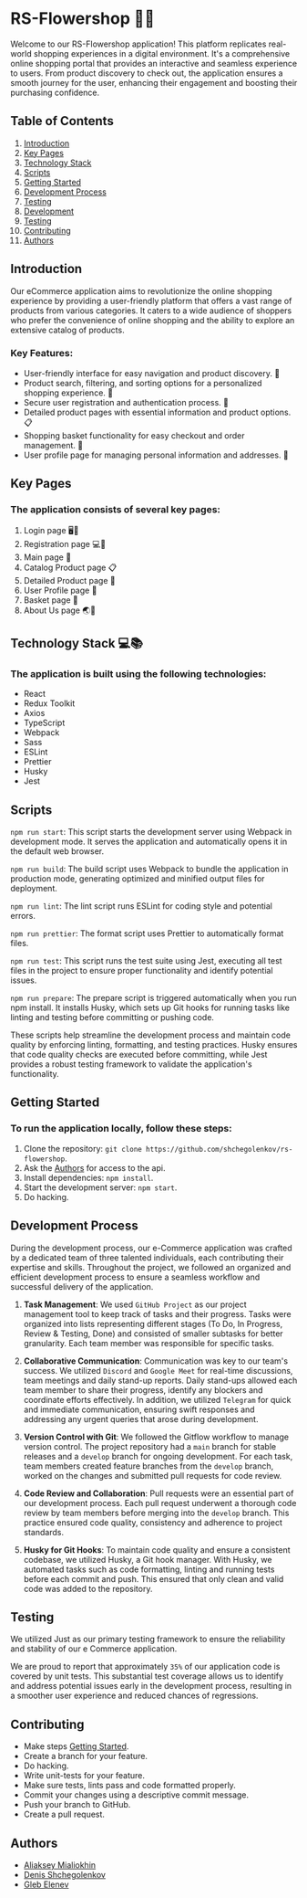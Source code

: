 # RS-Flowershop 🛒🌐

Welcome to our RS-Flowershop application! This platform replicates real-world shopping experiences in a digital
environment.
It's a comprehensive online shopping portal that provides an interactive and seamless experience to users. From
product discovery to check out, the application ensures a smooth journey for the user, enhancing their engagement and
boosting their purchasing confidence.

## Table of Contents

1. [Introduction](#introduction)
2. [Key Pages](#key-pages)
3. [Technology Stack](#technology-stack)
4. [Scripts](#scripts)
5. [Getting Started](#getting-started)
6. [Development Process](#development)
7. [Testing](#testing)
8. [Development](#development)
9. [Testing](#testing)
10. [Contributing](#contributing)
11. [Authors](#authors)

## <a id="introduction">Introduction</a>

Our eCommerce application aims to revolutionize the online shopping experience by providing a user-friendly platform
that offers a vast range of products from various categories. It caters to a wide audience of shoppers who prefer the
convenience of online shopping and the ability to explore an extensive catalog of products.

### Key Features:

- User-friendly interface for easy navigation and product discovery. 🐶
- Product search, filtering, and sorting options for a personalized shopping experience. 🔎
- Secure user registration and authentication process. 📝
- Detailed product pages with essential information and product options. 📋
- Shopping basket functionality for easy checkout and order management. 🛒
- User profile page for managing personal information and addresses. 👤

## <a id="key-pages">Key Pages</a>

### The application consists of several key pages:

1. Login page 🖥️🔐
2. Registration page 💻📝
3. Main page 🏡
4. Catalog Product page 📋
5. Detailed Product page 🔎
6. User Profile page 👤
7. Basket page 🛒
8. About Us page 🌏🚻

## <a id="technology-stack">Technology Stack 💻📚</a>

### The application is built using the following technologies:

- React
- Redux Toolkit
- Axios
- TypeScript
- Webpack
- Sass
- ESLint
- Prettier
- Husky
- Jest

## <a id="scripts">Scripts</a>

<code>npm run start</code>: This script starts the development server using Webpack in
development mode. It serves the application and automatically opens it in the default web browser.

<code>npm run build</code>: The build script uses Webpack to bundle the application in production mode,
generating optimized and minified output files for deployment.

<code>npm run lint</code>: The lint script runs ESLint for coding style and potential errors.

<code>npm run prettier</code>: The format script uses Prettier to automatically format
files.

<code>npm run test</code>: This script runs the test suite using Jest, executing all test files in the project to ensure
proper
functionality and identify potential issues.

<code>npm run prepare</code>: The prepare script is triggered automatically when you run npm install. It installs Husky,
which sets up Git hooks for running tasks like linting and testing before committing or pushing code.

These scripts help streamline the development process and maintain code quality by enforcing linting, formatting, and
testing practices. Husky ensures that code quality checks are executed before committing, while Jest provides a robust
testing framework to validate the application's functionality.

## <a id="getting-started">Getting Started</a>

### To run the application locally, follow these steps:

1. Clone the repository: `git clone https://github.com/shchegolenkov/rs-flowershop`.
2. Ask the [Authors](#authors) for access to the api.
3. Install dependencies: `npm install`.
4. Start the development server: `npm start`.
5. Do hacking.

## <a id="development">Development Process</a>

During the development process, our e-Commerce application was crafted by a dedicated team of three talented
individuals, each contributing their expertise and skills. Throughout the project, we followed an organized and
efficient development
process to ensure a seamless workflow and successful delivery of the application.

1. **Task Management**: We used `GitHub Project` as our project management tool to keep track of tasks and
   their progress. Tasks were organized into lists representing different stages (To Do, In Progress, Review & Testing,
   Done) and consisted of smaller subtasks for better granularity. Each team member was responsible for specific tasks.

2. **Collaborative Communication**: Communication was key to our team's success. We utilized `Discord` and `Google Meet`
   for real-time
   discussions, team meetings and daily stand-up reports. Daily stand-ups allowed each team member to share their
   progress, identify any blockers and coordinate efforts effectively. In addition, we utilized `Telegram` for
   quick and immediate communication, ensuring swift responses and addressing any urgent queries that arose during
   development.

3. **Version Control with Git**: We followed the Gitflow workflow to manage version control. The project repository had
   a `main` branch for stable releases and a `develop` branch for ongoing development. For each task, team members
   created feature branches from the `develop` branch, worked on the changes and submitted pull requests for code
   review.

4. **Code Review and Collaboration**: Pull requests were an essential part of our development process. Each pull request
   underwent a thorough code review by team members before merging into the `develop` branch. This practice
   ensured code quality, consistency and adherence to project standards.

5. **Husky for Git Hooks**: To maintain code quality and ensure a consistent codebase, we utilized Husky, a Git hook
   manager. With Husky, we automated tasks such as code formatting, linting and running tests before each commit and
   push. This ensured that only clean and valid code was added to the repository.

## <a id="testing">Testing</a>

We utilized Just as our primary testing framework to ensure the reliability and stability of our e Commerce application.

We are proud to report that approximately `35%` of our application code is covered by unit tests. This substantial test
coverage allows us to identify and address potential issues early in the development process, resulting in a smoother
user experience and reduced chances of regressions.

## <a id="contributing">Contributing</a>

- Make steps [Getting Started](getting-started).
- Create a branch for your feature.
- Do hacking.
- Write unit-tests for your feature.
- Make sure tests, lints pass and code formatted properly.
- Commit your changes using a descriptive commit message.
- Push your branch to GitHub.
- Create a pull request.

## <a id="authors">Authors</a>

- [Aliaksey Mialiokhin](https://github.com/Mialiokhin)
- [Denis Shchegolenkov](https://github.com/shchegolenkov/)
- [Gleb Elenev](https://github.com/gl-el/)
